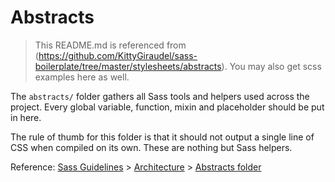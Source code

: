 # Abstracts

> This README.md is referenced from (https://github.com/KittyGiraudel/sass-boilerplate/tree/master/stylesheets/abstracts). You may also get scss examples here as well.

The `abstracts/` folder gathers all Sass tools and helpers used across the project. Every global variable, function, mixin and placeholder should be put in here.

The rule of thumb for this folder is that it should not output a single line of CSS when compiled on its own. These are nothing but Sass helpers.

Reference: [Sass Guidelines](http://sass-guidelin.es/) > [Architecture](http://sass-guidelin.es/#architecture) > [Abstracts folder](http://sass-guidelin.es/#abstracts-folder)
